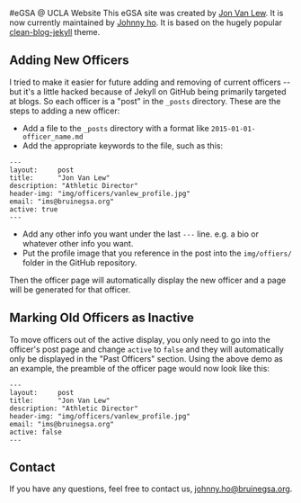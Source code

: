 #eGSA @ UCLA Website
This eGSA site was created by [Jon Van Lew](http://jon.vanlew.net). It is now currently maintained by [Johnny ho](https://github.com/johnny5550822). It is based on the hugely popular [clean-blog-jekyll](https://github.com/IronSummitMedia/startbootstrap-clean-blog-jekyll) theme. 

## Adding New Officers
I tried to make it easier for future adding and removing of current officers -- but it's a little hacked because of Jekyll on GitHub being primarily targeted at blogs. So each officer is a "post" in the `_posts` directory. These are the steps to adding a new officer:

* Add a file to the `_posts` directory with a format like `2015-01-01-officer_name.md`
* Add the appropriate keywords to the file, such as this:

```	
---
layout:     post
title:      "Jon Van Lew"
description: "Athletic Director"
header-img: "img/officers/vanlew_profile.jpg"
email: "ims@bruinegsa.org"
active: true
---
```
* Add any other info you want under the last `---` line. e.g. a bio or whatever other info you want.
* Put the profile image that you reference in the post into the `img/offiers/` folder in the GitHub repository.

Then the officer page will automatically display the new officer and a page will be generated for that officer.

## Marking Old Officers as Inactive
To move officers out of the active display, you only need to go into the officer's post page and change `active` to `false` and they will automatically only be displayed in the "Past Officers" section. Using the above demo as an example, the preamble of the officer page would now look like this:
```	
---
layout:     post
title:      "Jon Van Lew"
description: "Athletic Director"
header-img: "img/officers/vanlew_profile.jpg"
email: "ims@bruinegsa.org"
active: false
---
```

## Contact
If you have any questions, feel free to contact us, johnny.ho@bruinegsa.org.